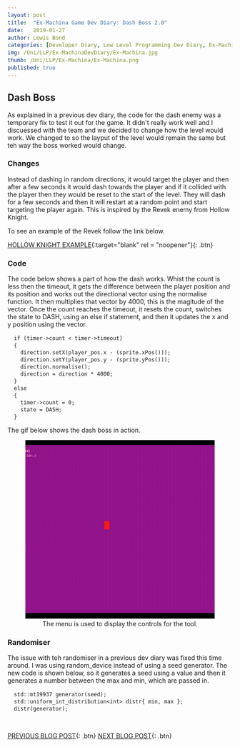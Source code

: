 ```yaml
---
layout: post
title:  "Ex-Machina Game Dev Diary: Dash Boss 2.0"
date:   2019-01-27
author: Lewis Bond
categories: [Developer Diary, Low Level Programming Dev Diary, Ex-Machina Dev Diary]
img: /Uni/LLP/Ex-MachinaDevDiary/Ex-Machina.jpg
thumb: /Uni/LLP/Ex-Machina/Ex-Machina.png
published: true
---
```

<!--more-->

## Dash Boss

As explained in a previous dev diary, the code for the dash enemy was a temporary fix to test it out for the game. It didn't really work well and I discuessed with the team and we decided to change how the level would work. We changed to so the layput of the level would remain the same but teh way the boss worked would change. 

### Changes

Instead of dashing in random directions, it would target the player and then after a few seconds it would dash towards the player and if it collided with the player then they would be reset to the start of the level. They will dash for a few seconds and then it will restart at a random point and start targeting the player again. This is inspired by the Revek enemy from Hollow Knight. 

To see an example of the Revek follow the link below.

[HOLLOW KNIGHT EXAMPLE](https://youtu.be/dlFiPgPu2M8?t=124){:target="blank" rel = "noopener"}{: .btn}

### Code

The code below shows a part of how the dash works. Whist the count is less then the timeout, it gets the difference between the player position and its position and works out the directional vector using the normalise function. It then multiplies that vector by 4000, this is the magitude of the vector. Once the count reaches the timeout, it resets the count, switches the state to DASH, using an else if statement, and then it updates the x and y position using the vector.

~~~
  if (timer->count < timer->timeout)
  {
    direction.setX(player_pos.x - (sprite.xPos()));
    direction.setY(player_pos.y - (sprite.yPos()));
    direction.normalise();
    direction = direction * 4000;
  }
  else
  {
    timer->count = 0;
    state = DASH;
  }
~~~

The gif below shows the dash boss in action.

<center>
	<figure>
	    <a href="/assets/img/blog/Uni/LLP/Ex-MachinaDevDiary/DashBoss.gif"><img src="/assets/img/blog/Uni/LLP/Ex-MachinaDevDiary/DashBoss.gif" height="400"></a>
	    <figcaption>The menu is used to display the controls for the tool.</figcaption>
	</figure>
</center>

### Randomiser

The issue with teh randomiser in a previous dev diary was fixed this time around. I was using random_device instead of using a seed generator. The new code is shown below, so it generates a seed using a value and then it generates a number between the max and min, which are passed in.

~~~
  std::mt19937 generator(seed);
  std::uniform_int_distribution<int> distr{ min, max };
  distr(generator);
~~~

<br/>

[PREVIOUS BLOG POST](https://lbondi7.github.io/developer%20diary/low%20level%20programming%20dev%20diary/ex-machina%20dev%20diary/llp-dd-ExMachina-6){: .btn} [NEXT BLOG POST](https://lbondi7.github.io/developer%20diary/low%20level%20programming%20dev%20diary/ex-machina%20dev%20diary/llp-dd-ExMachina-8){: .btn}

